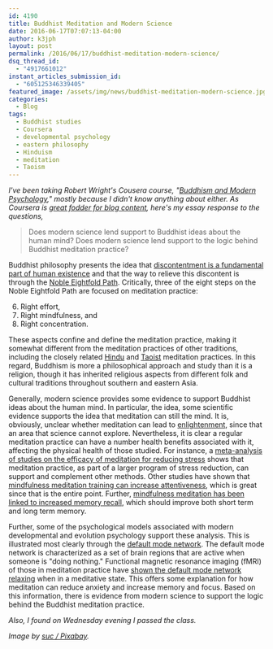 ```yaml
---
id: 4190
title: Buddhist Meditation and Modern Science
date: 2016-06-17T07:07:13-04:00
author: k3jph
layout: post
permalink: /2016/06/17/buddhist-meditation-modern-science/
dsq_thread_id:
  - "4917661012"
instant_articles_submission_id:
  - "605125346339405"
featured_image: /assets/img/news/buddhist-meditation-modern-science.jpg
categories:
  - Blog
tags:
  - Buddhist studies
  - Coursera
  - developmental psychology
  - eastern philosophy
  - Hinduism
  - meditation
  - Taoism
---
```

_I've been taking Robert Wright's Cousera course, "[Buddhism and Modern Psychology](https://www.coursera.org/learn/science-of-meditation/)," mostly because I didn't know anything about either.  As Coursera is [great fodder for blog content](https://jameshoward.us/page/2/?s=coursera), here's my essay response to the questions,_

> Does modern science lend support to Buddhist ideas about the human mind?
> Does modern science lend support to the logic behind Buddhist meditation practice?

Buddhist philosophy presents the idea that [discontentment is a fundamental part of human existence](/2016/05/31/maslow-and-buddhism/) and that the way to relieve this discontent is through the [Noble Eightfold Path](https://en.wikipedia.org/wiki/Noble_Eightfold_Path).  Critically, three of the eight steps on the Noble Eightfold Path are focused on meditation practice:

6. Right effort,
7. Right mindfulness, and
8. Right concentration.  

These aspects confine and define the meditation practice, making it somewhat different from the meditation practices of other traditions, including the closely related [Hindu](http://www.hinduwebsite.com/hinduism/essays/meditation.asp) and [Taoist](http://www.huffingtonpost.com/sat-hon/a-field-guide-to-taoist-m_b_875634.html) meditation practices.  In this regard, Buddhism is more a philosophical approach and study than it is a religion, though it has inherited religious aspects from different folk and cultural traditions throughout southern and eastern Asia.

Generally, modern science provides some evidence to support Buddhist ideas about the human mind.  In particular, the idea, some scientific evidence supports the idea that meditation can still the mind.  It is, obviously, unclear whether meditation can lead to [enlightenment](https://en.wikipedia.org/wiki/Enlightenment_in_Buddhism),  since that an area that science cannot explore.  Nevertheless, it is clear a regular meditation practice can have a number health benefits associated with it, affecting the physical health of those studied.  For instance, a [meta-analysis of studies on the efficacy of meditation for reducing stress](http://onlinelibrary.wiley.com/doi/10.1002/da.21964/abstract;jsessionid=287E5428C871ECEFB6DDC81FB5DCCD80.f04t04) shows that meditation practice, as part of a larger program of stress reduction, can support and complement other methods.  Other studies have shown that [mindfulness meditation training can increase attentiveness](http://link.springer.com/article/10.3758/CABN.7.2.109#/page-1), which is great since that is the entire point.  Further, [mindfulness meditation has been linked to increased memory recall](http://psychcentral.com/news/2013/06/23/meditations-effects-on-emotion-shown-to-persist/56372.html), which should improve both short term and long term memory.

Further, some of the psychological models associated with modern developmental and evolution psychology support these analysis. This is illustrated most clearly through the [default mode network](https://en.wikipedia.org/wiki/Default_mode_network).  The default mode network is characterized as a set of brain regions that are active when someone is "doing nothing."  Functional magnetic resonance imaging (fMRI) of those in meditation practice have [shown the default mode network relaxing](http://www.mindfulnessmd.com/2014/07/08/neuroscience-of-mindfulness-default-mode-network-meditation-mindfulness/) when in a meditative state.  This offers some explanation for how meditation can reduce anxiety and increase memory and focus.   Based on this information, there is evidence from modern science to support the logic behind the Buddhist meditation practice.

_Also, I found on Wednesday evening I passed the class._

_Image by [suc / Pixabay](https://pixabay.com/en/buddhist-meditation-woman-girl-wat-481763/)._
